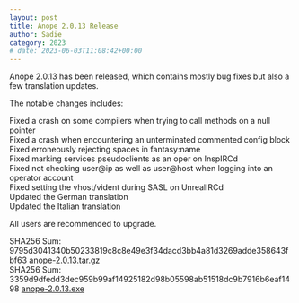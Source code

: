 ```yaml
---
layout: post
title: Anope 2.0.13 Release
author: Sadie
category: 2023
# date: 2023-06-03T11:08:42+00:00
---
```


Anope 2.0.13 has been released, which contains mostly bug fixes but also a few translation updates.

The notable changes includes:

Fixed a crash on some compilers when trying to call methods on a null pointer
<br/>
Fixed a crash when encountering an unterminated commented config block
<br/>
Fixed erroneously rejecting spaces in fantasy:name
<br/>
Fixed marking services pseudoclients as an oper on InspIRCd
<br/>
Fixed not checking user@ip as well as user@host when logging into an operator account
<br/>
Fixed setting the vhost/vident during SASL on UnrealIRCd
<br/>
Updated the German translation
<br/>
Updated the Italian translation

All users are recommended to upgrade.

SHA256 Sum: 9795d3041340b50233819c8c8e49e3f34dacd3bb4a81d3269adde358643fbf63 <a href="https://github.com/anope/anope/archive/refs/tags/2.0.13.tar.gz">anope-2.0.13.tar.gz</a><br/>
SHA256 Sum: 3359d9dfedd3dec959b99af14925182d98b05598ab51518dc9b7916b6eaf1498 <a href="https://github.com/anope/anope/releases/download/2.0.13/anope-2.0.13.exe">anope-2.0.13.exe</a>
